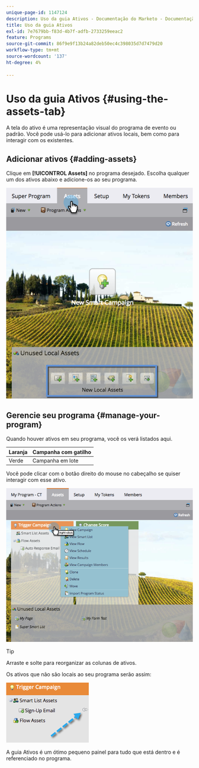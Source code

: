 ```yaml
---
unique-page-id: 1147124
description: Uso da guia Ativos - Documentação do Marketo - Documentação do produto
title: Uso da guia Ativos
exl-id: 7e7679bb-f83d-4b7f-adfb-2733259eeac2
feature: Programs
source-git-commit: 86f9e9f13b24a82deb50ec4c398035d7d7479d20
workflow-type: tm+mt
source-wordcount: '137'
ht-degree: 4%

---
```


# Uso da guia Ativos {#using-the-assets-tab}

A tela do ativo é uma representação visual do programa de evento ou padrão. Você pode usá-lo para adicionar ativos locais, bem como para interagir com os existentes.

## Adicionar ativos {#adding-assets}

Clique em **[!UICONTROL Assets]** no programa desejado. Escolha qualquer um dos ativos abaixo e adicione-os ao seu programa.

![](assets/programassets.png)

## Gerencie seu programa  {#manage-your-program}

Quando houver ativos em seu programa, você os verá listados aqui.

| Laranja | Campanha com gatilho |
|---|---|
| Verde | Campanha em lote |

Você pode clicar com o botão direito do mouse no cabeçalho se quiser interagir com esse ativo.

![](assets/assetsprefilled.png)

>[!TIP]
>
>Arraste e solte para reorganizar as colunas de ativos.

Os ativos que não são locais ao seu programa serão assim:

![](assets/image2014-9-18-16-3a30-3a33.png)

A guia Ativos é um ótimo pequeno painel para tudo que está dentro e é referenciado no programa.
